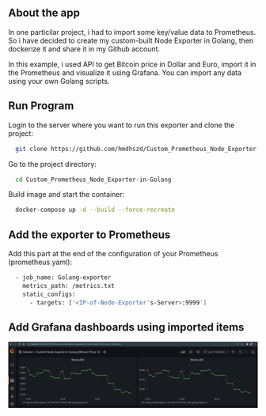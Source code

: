 ## About the app

In one particilar project, i had to import some key/value data to Prometheus. So i have decided to create my custom-built Node Exporter in Golang, then dockerize it and share it in my Github account.

In this example, i used API to get Bitcoin price in Dollar and Euro, import it in the Prometheus and visualize it using Grafana. You can import any data using your own Golang scripts.


## Run Program

Login to the server where you want to run this exporter and clone the project:

```bash
  git clone https://github.com/hmdhszd/Custom_Prometheus_Node_Exporter-in-Golang.git
```

Go to the project directory:

```bash
  cd Custom_Prometheus_Node_Exporter-in-Golang
```

Build image and start the container:

```bash
  docker-compose up -d --build --force-recreate
```



## Add the exporter to Prometheus

Add this part at the end of the configuration of your Prometheus (prometheus.yaml):

```bash
  - job_name: Golang-exporter
    metrics_path: /metrics.txt
    static_configs:
      - targets: ['<IP-of-Node-Exporter's-Server>:9999']
```


## Add Grafana dashboards using imported items

![App Screenshot](https://github.com/hmdhszd/Custom_Prometheus_Node_Exporter-in-Golang/blob/master/Custom%20Node%20Exporter%20in%20Golang%20(Bitcoin%20Price).png)

